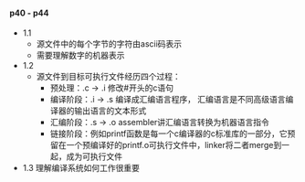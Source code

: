 #### p40 - p44

* 1.1
  * 源文件中的每个字节的字符由ascii码表示
  * 需要理解数字的机器表示
* 1.2
  * 源文件到目标可执行文件经历四个过程：
    * 预处理：.c -> .i 修改#开头的c语句
    * 编译阶段：.i -> .s 编译成汇编语言程序， 汇编语言是不同高级语言编译器的输出语言的文本形式
    * 汇编阶段：.s -> .o assembler讲汇编语言转换为机器语言指令
    * 链接阶段：例如printf函数是每一个c编译器的c标准库的一部分，它预留在一个预编译好的printf.o可执行文件中，linker将二者merge到一起，成为可执行文件
* 1.3 理解编译系统如何工作很重要